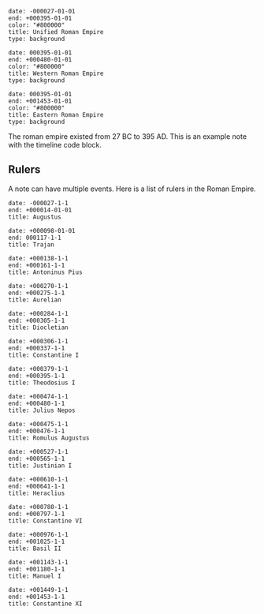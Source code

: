 ```timeline
date: -000027-01-01
end: +000395-01-01
color: "#800000"
title: Unified Roman Empire
type: background
```
```timeline
date: 000395-01-01
end: +000480-01-01
color: "#800000"
title: Western Roman Empire
type: background
```
```timeline
date: 000395-01-01
end: +001453-01-01
color: "#800000"
title: Eastern Roman Empire
type: background
```

The roman empire existed from 27 BC to 395 AD.
This is an example note with the timeline code block.

## Rulers
A note can have multiple events.
Here is a list of rulers in the Roman Empire.

```timeline
date: -000027-1-1
end: +000014-01-01
title: Augustus
```

```timeline
date: +000098-01-01
end: 000117-1-1
title: Trajan
```

```timeline
date: +000138-1-1
end: +000161-1-1
title: Antoninus Pius
```

```timeline
date: +000270-1-1
end: +000275-1-1
title: Aurelian
```

```timeline
date: +000284-1-1
end: +000305-1-1
title: Diocletian
```

```timeline
date: +000306-1-1
end: +000337-1-1
title: Constantine I
```

```timeline
date: +000379-1-1
end: +000395-1-1
title: Theodosius I
```

```timeline
date: +000474-1-1
end: +000480-1-1
title: Julius Nepos
```

```timeline
date: +000475-1-1
end: +000476-1-1
title: Romulus Augustus
```

```timeline
date: +000527-1-1
end: +000565-1-1
title: Justinian I
```

```timeline
date: +000610-1-1
end: +000641-1-1
title: Heraclius
```

```timeline
date: +000780-1-1
end: +000797-1-1
title: Constantine VI
```

```timeline
date: +000976-1-1
end: +001025-1-1
title: Basil II
```

```timeline
date: +001143-1-1
end: +001180-1-1
title: Manuel I
```

```timeline
date: +001449-1-1
end: +001453-1-1
title: Constantine XI
```
